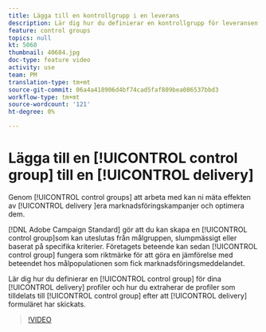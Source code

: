 ```yaml
---
title: Lägga till en kontrollgrupp i en leverans
description: Lär dig hur du definierar en kontrollgrupp för leveransen och hur du extraherar profilerna som tilldelats kontrollgruppen när leveransen har skickats.
feature: control groups
topics: null
kt: 5060
thumbnail: 40684.jpg
doc-type: feature video
activity: use
team: PM
translation-type: tm+mt
source-git-commit: 06a4a418906d4bf74cad5faf809bea086537bbd3
workflow-type: tm+mt
source-wordcount: '121'
ht-degree: 0%

---
```



# Lägga till en [!UICONTROL control group] till en [!UICONTROL delivery]

Genom [!UICONTROL control groups] att arbeta med kan ni mäta effekten av [!UICONTROL delivery ]era marknadsföringskampanjer och optimera dem.

[!DNL Adobe Campaign Standard] gör att du kan skapa en [!UICONTROL control group]som kan uteslutas från målgruppen, slumpmässigt eller baserat på specifika kriterier. Företagets beteende kan sedan [!UICONTROL control group] fungera som riktmärke för att göra en jämförelse med beteendet hos målpopulationen som fick marknadsföringsmeddelandet.

Lär dig hur du definierar en [!UICONTROL control group] för dina [!UICONTROL delivery] profiler och hur du extraherar de profiler som tilldelats till [!UICONTROL control group] efter att [!UICONTROL delivery] formuläret har skickats.

>[!VIDEO](https://video.tv.adobe.com/v/40684?quality=12)
